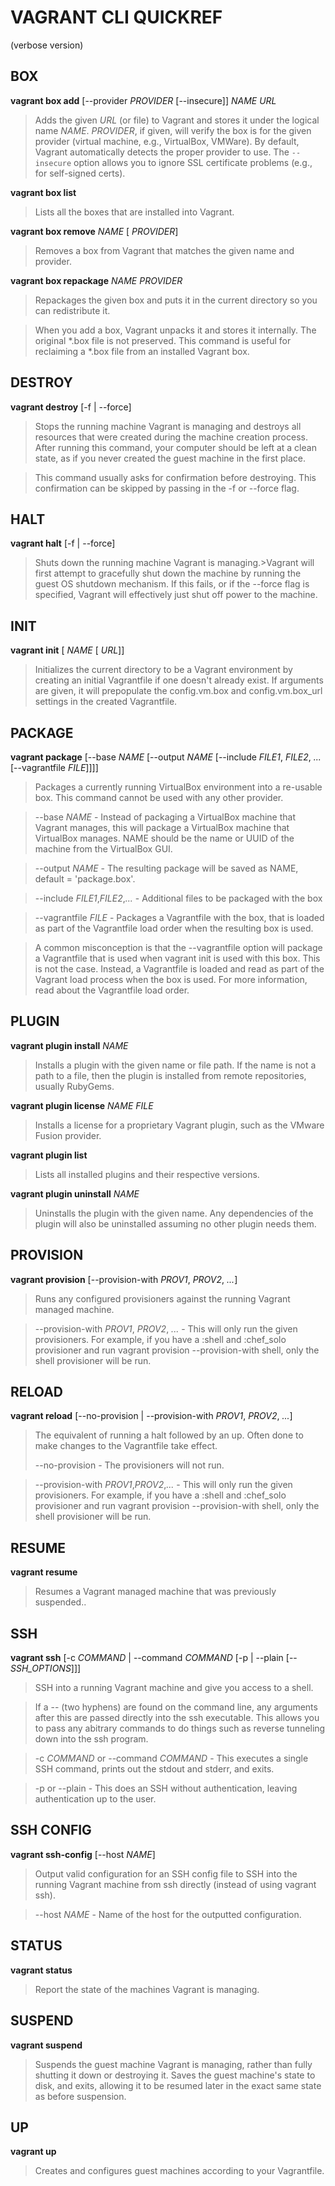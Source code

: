 **VAGRANT CLI QUICKREF**
====================
(verbose version)

BOX
---
**vagrant box add** [--provider _PROVIDER_ [--insecure]] _NAME_ _URL_
> Adds the given _URL_ (or file) to Vagrant and stores it under the logical name _NAME_. _PROVIDER_, if given, will verify the box is for the given provider (virtual machine, e.g., VirtualBox, VMWare). By default, Vagrant automatically detects the proper provider to use. The `--insecure` option allows you to ignore SSL certificate problems (e.g., for self-signed certs).

**vagrant box list**
> Lists all the boxes that are installed into Vagrant.

**vagrant box remove** _NAME_ [ _PROVIDER_]
> Removes a box from Vagrant that matches the given name and provider.

**vagrant box repackage** _NAME_ _PROVIDER_
> Repackages the given box and puts it in the current directory so you can redistribute it.

> When you add a box, Vagrant unpacks it and stores it internally. The original *.box file is not preserved. This command is useful for reclaiming a *.box file from an installed Vagrant box.

DESTROY
-------
**vagrant destroy** [-f | --force]
> Stops the running machine Vagrant is managing and destroys all resources that were created during the machine creation process. After running this command, your computer should be left at a clean state, as if you never created the guest machine in the first place.

> This command usually asks for confirmation before destroying. This confirmation can be skipped by passing in the -f or --force flag.

HALT
----
**vagrant halt** [-f | --force]
> Shuts down the running machine Vagrant is managing.>Vagrant will first attempt to gracefully shut down the machine by running the guest OS shutdown mechanism. If this fails, or if the --force flag is specified, Vagrant will effectively just shut off power to the machine.

INIT
----
**vagrant init** [ _NAME_ [ _URL_]]
> Initializes the current directory to be a Vagrant environment by creating an initial Vagrantfile if one doesn't already exist. If arguments are given, it will prepopulate the config.vm.box and config.vm.box_url settings in the created Vagrantfile.

PACKAGE
-------
**vagrant package** [--base _NAME_ [--output _NAME_ [--include _FILE1_, _FILE2_, _..._ [--vagrantfile _FILE_]]]]
> Packages a currently running VirtualBox environment into a re-usable box. This command cannot be used with any other provider. 

> --base _NAME_ - Instead of packaging a VirtualBox machine that Vagrant manages, this will package a VirtualBox machine that VirtualBox manages. NAME should be the name or UUID of the machine from the VirtualBox GUI.

> --output _NAME_ - The resulting package will be saved as NAME, default = 'package.box'.

> --include _FILE1_,_FILE2_,_..._ - Additional files to be packaged with the box

> --vagrantfile _FILE_ - Packages a Vagrantfile with the box, that is loaded as part of the Vagrantfile load order when the resulting box is used.

> A common misconception is that the --vagrantfile option will package a Vagrantfile that is used when vagrant init is used with this box. This is not the case. Instead, a Vagrantfile is loaded and read as part of the Vagrant load process when the box is used. For more information, read about the Vagrantfile load order.

PLUGIN
------
**vagrant plugin install** _NAME_
> Installs a plugin with the given name or file path. If the name is not a path to a file, then the plugin is installed from remote repositories, usually RubyGems.

**vagrant plugin license** _NAME_ _FILE_
> Installs a license for a proprietary Vagrant plugin, such as the VMware Fusion provider.

**vagrant plugin list**
> Lists all installed plugins and their respective versions.

**vagrant plugin uninstall** _NAME_
> Uninstalls the plugin with the given name. Any dependencies of the plugin will also be uninstalled assuming no other plugin needs them.

PROVISION
---------
**vagrant provision** [--provision-with _PROV1_, _PROV2_, _..._]
> Runs any configured provisioners against the running Vagrant managed machine.

> --provision-with _PROV1_, _PROV2_, _..._ - This will only run the given provisioners. For example, if you have a :shell and :chef_solo provisioner and run vagrant provision --provision-with shell, only the shell provisioner will be run.

RELOAD
------
**vagrant reload** [--no-provision | --provision-with _PROV1_, _PROV2_, _..._]
> The equivalent of running a halt followed by an up. Often done to make changes to the Vagrantfile take effect.
> 
> --no-provision - The provisioners will not run.

> --provision-with _PROV1_,_PROV2_,_..._ - This will only run the given provisioners. For example, if you have a :shell and :chef_solo provisioner and run vagrant provision --provision-with shell, only the shell provisioner will be run.

RESUME
------
**vagrant resume**
> Resumes a Vagrant managed machine that was previously suspended..

SSH
---
**vagrant ssh** [-c _COMMAND_ | --command _COMMAND_ [-p | --plain [-- _SSH_OPTIONS_]]]
> SSH into a running Vagrant machine and give you access to a shell.

> If a -- (two hyphens) are found on the command line, any arguments after this are passed directly into the ssh executable. This allows you to pass any abitrary commands to do things such as reverse tunneling down into the ssh program.

> -c _COMMAND_ or --command _COMMAND_ - This executes a single SSH command, prints out the stdout and stderr, and exits.

> -p or --plain - This does an SSH without authentication, leaving authentication up to the user.

SSH CONFIG
----------
**vagrant ssh-config** [--host _NAME_]
> Output valid configuration for an SSH config file to SSH into the running Vagrant machine from ssh directly (instead of using vagrant ssh).

> --host _NAME_ - Name of the host for the outputted configuration.

STATUS
------
**vagrant status**
> Report the state of the machines Vagrant is managing.

SUSPEND
-------
**vagrant suspend**
> Suspends the guest machine Vagrant is managing, rather than fully shutting it down or destroying it. Saves the guest machine's state to disk, and exits, allowing it to be resumed later in the exact same state as before suspension.

UP
--
**vagrant up**
> Creates and configures guest machines according to your Vagrantfile.

